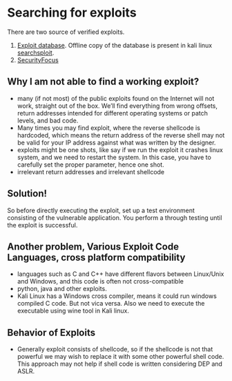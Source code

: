 # Searching for exploits

There are two source of verified exploits.

1. [Exploit database](https://www.exploit-db.com/). Offline copy of the database is present in kali linux [searchsploit](https://www.exploit-db.com/searchsploit).
2. [SecurityFocus](https://www.securityfocus.com/)

## Why I am not able to find a working exploit?

* many \(if not most\) of the public exploits found on the Internet will not work, straight out of the box. We’ll find everything from wrong offsets, return addresses intended for different operating systems or patch levels, and bad code.
* Many times you may find exploit, where the reverse shellcode is hardcoded, which means the return address of the reverse shell may not be valid for your IP address against what was written by the designer.
* exploits might be one shots, like say if we run the exploit it crashes linux system, and we need to restart the system. In this case, you have to carefully set the proper parameter, hence one shot.
* irrelevant return addresses and irrelevant shellcode

## Solution!

So before directly executing the exploit, set up a test environment consisting of the vulnerable application. You perform a through testing until the exploit is successful.

## Another problem, Various Exploit Code Languages, cross platform compatibility

* languages such as C and C++ have different flavors between Linux/Unix and Windows, and this code is often not cross-compatible
* python, java and other exploits.
* Kali Linux has a Windows cross compiler, means it could run windows compiled C code. But not vica versa. Also we need to execute the executable using wine tool in Kali linux.

## Behavior of Exploits

* Generally exploit consists of shellcode, so if the shellcode is not that powerful we may wish to replace it with some other powerful shell code. This approach may not help if shell code is written considering DEP and ASLR.



